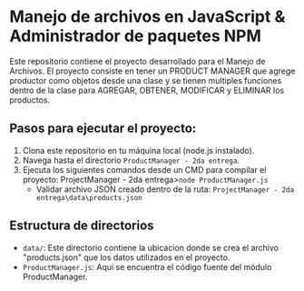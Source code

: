 # Manejo de archivos en JavaScript & Administrador de paquetes NPM

Este repositorio contiene el proyecto desarrollado para el Manejo de Archivos. El proyecto consiste en tener un PRODUCT MANAGER que agrege productor como objetos desde una clase y se tienen multiples funciones dentro de la clase para AGREGAR, OBTENER, MODIFICAR y ELIMINAR los productos.

## Pasos para ejecutar el proyecto:
1. Clona este repositorio en tu máquina local (node.js instalado).
2. Navega hasta el directorio `ProductManager - 2da entrega`.
3. Ejecuta los siguientes comandos desde un CMD para compilar el proyecto:
    ProjectManager - 2da entrega>`node ProductManager.js`
    - Validar archivo JSON creado dentro de la ruta: `ProjectManager - 2da entrega\data\products.json`

## Estructura de directorios
- `data/`: Este directorio contiene la ubicacion donde se crea el archivo "products.json" que los datos utilizados en el proyecto.
- `ProductManager.js`: Aquí se encuentra el código fuente del módulo ProductManager.
